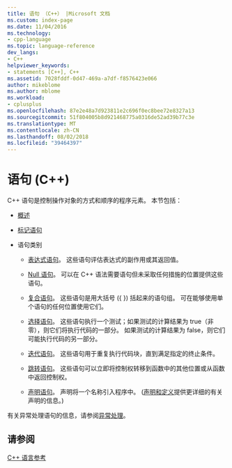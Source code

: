 ```yaml
---
title: 语句 （C++） |Microsoft 文档
ms.custom: index-page
ms.date: 11/04/2016
ms.technology:
- cpp-language
ms.topic: language-reference
dev_langs:
- C++
helpviewer_keywords:
- statements [C++], C++
ms.assetid: 7028fddf-0d47-469a-a7df-f8576423e066
author: mikeblome
ms.author: mblome
ms.workload:
- cplusplus
ms.openlocfilehash: 87e2e48a7d923811e2c696f0ec8bee72e8327a13
ms.sourcegitcommit: 51f804005b8d921468775a0316de52ad39b77c3e
ms.translationtype: MT
ms.contentlocale: zh-CN
ms.lasthandoff: 08/02/2018
ms.locfileid: "39464397"
---
```

# <a name="statements-c"></a>语句 (C++)
C++ 语句是控制操作对象的方式和顺序的程序元素。 本节包括：  
  
-   [概述](../cpp/overview-of-cpp-statements.md)  
  
-   [标记语句](../cpp/labeled-statements.md)  
  
-   语句类别  
  
    -   [表达式语句](../cpp/expression-statement.md)。 这些语句评估表达式的副作用或其返回值。  
  
    -   [Null 语句](../cpp/null-statement.md)。 可以在 C++ 语法需要语句但未采取任何措施的位置提供这些语句。  
  
    -   [复合语句](../cpp/compound-statements-blocks.md)。 这些语句是用大括号 ({ }) 括起来的语句组。 可在能够使用单个语句的任何位置使用它们。  
  
    -   [选择语句](../cpp/selection-statements-cpp.md)。 这些语句执行一个测试；如果测试的计算结果为 true（非零），则它们将执行代码的一部分。 如果测试的计算结果为 false，则它们可能执行代码的另一部分。  
  
    -   [迭代语句](../cpp/iteration-statements-cpp.md)。 这些语句用于重复执行代码块，直到满足指定的终止条件。  
  
    -   [跳转语句](../cpp/jump-statements-cpp.md)。 这些语句可以立即将控制权转移到函数中的其他位置或从函数中返回控制权。  
  
    -   [声明语句](http://msdn.microsoft.com/14538558-356f-450e-9e1e-3cd62ba952b9)。 声明将一个名称引入程序中。 ([声明和定义](declarations-and-definitions-cpp.md)提供更详细的有关声明的信息。)  
  
 有关异常处理语句的信息，请参阅[异常处理](../cpp/exception-handling-in-visual-cpp.md)。  
  
## <a name="see-also"></a>请参阅  
 [C++ 语言参考](../cpp/cpp-language-reference.md)